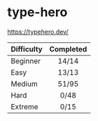 # type-hero

<https://typehero.dev/>

| Difficulty | Completed |
| ---------- | :-------: |
| Beginner   |   14/14   |
| Easy       |   13/13   |
| Medium     |   51/95   |
| Hard       |   0/48    |
| Extreme    |   0/15    |

